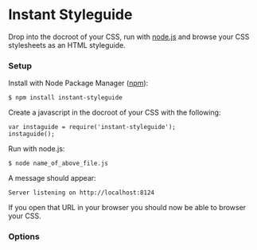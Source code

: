Instant Styleguide
===

Drop into the docroot of your CSS, run with [node.js](http://nodejs.org/) and browse your CSS stylesheets as an HTML styleguide.

### Setup

Install with Node Package Manager ([npm](http://npmjs.org/)):

    $ npm install instant-styleguide

Create a javascript in the docroot of your CSS with the following:

    var instaguide = require('instant-styleguide');
	instaguide();

Run with node.js:

    $ node name_of_above_file.js

A message should appear:

	Server listening on http://localhost:8124

If you open that URL in your browser you should now be able to browser your CSS.

### Options